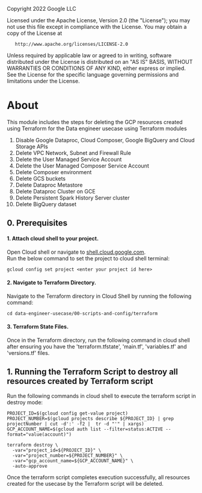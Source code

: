 <!---->
  Copyright 2022 Google LLC
 
  Licensed under the Apache License, Version 2.0 (the "License");
  you may not use this file except in compliance with the License.
  You may obtain a copy of the License at
 
       http://www.apache.org/licenses/LICENSE-2.0
 
  Unless required by applicable law or agreed to in writing, software
  distributed under the License is distributed on an "AS IS" BASIS,
  WITHOUT WARRANTIES OR CONDITIONS OF ANY KIND, either express or implied.
  See the License for the specific language governing permissions and
  limitations under the License.
 <!---->

# About

This module includes the steps for deleting the GCP resources created using Terraform for the Data engineer usecase using Terraform modules<br>

1. Disable Google Dataproc, Cloud Composer, Google BigQuery and Cloud Storage APIs<br>
2. Delete VPC Network, Subnet and Firewall Rule<br>
3. Delete the User Managed Service Account<br>
4. Delete the User Managed Composer Service Account<br>
5. Delete Composer environment<br>
6. Delete GCS buckets<br>
7. Delete Dataproc Metastore<br>
8. Delete Dataproc Cluster on GCE<br>
9. Delete Persistent Spark History Server cluster<br>
10. Delete BigQuery dataset<br>


## 0. Prerequisites

#### 1. Attach cloud shell to your project.
Open Cloud shell or navigate to [shell.cloud.google.com](https://shell.cloud.google.com). <br>
Run the below command to set the project to cloud shell terminal:

```
gcloud config set project <enter your project id here>
```

#### 2. Navigate to Terraform Directory.

Navigate to the Terraform directory in Cloud Shell by running the following command:<br>

```
cd data-engineer-usecase/00-scripts-and-config/terraform
```

#### 3. Terraform State Files.

Once in the Terraform directory, run the following command in cloud shell after ensuring you have the 'terraform.tfstate', 'main.tf', 'variables.tf' and 'versions.tf' files.

## 1. Running the Terraform Script to destroy all resources created by Terraform script

Run the following commands in cloud shell to execute the terraform script in destroy mode: <br>

```
PROJECT_ID=$(gcloud config get-value project)                                                   
PROJECT_NUMBER=$(gcloud projects describe ${PROJECT_ID} | grep projectNumber | cut -d':' -f2 |  tr -d "'" | xargs)
GCP_ACCOUNT_NAME=$(gcloud auth list --filter=status:ACTIVE --format="value(account)")

terraform destroy \
  -var="project_id=${PROJECT_ID}" \
  -var="project_number=${PROJECT_NUMBER}" \
  -var="gcp_account_name=${GCP_ACCOUNT_NAME}" \
  -auto-approve
```

Once the terraform script completes execution successfully, all resources created for the usecase by the Terraform script will be deleted.
